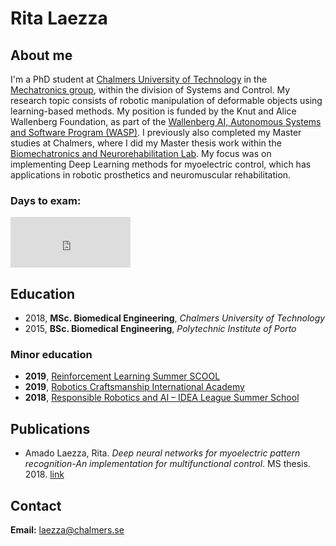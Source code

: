 # Rita Laezza

## About me

I'm a PhD student at [Chalmers University of Technology](https://www.chalmers.se/en/Pages/default.aspx) in the [Mechatronics group](https://www.chalmers.se/en/departments/e2/research/systems-and-control/Pages/Mechatronics.aspx), within the division of Systems and Control. My research topic consists of robotic manipulation of deformable objects using learning-based methods. My position is funded by the Knut and Alice Wallenberg Foundation, as part of the [Wallenberg AI, Autonomous Systems and Software Program (WASP)](https://wasp-sweden.org/). I previously also completed my Master studies at Chalmers, where I did my Master thesis work within the [Biomechatronics and Neurorehabilitation Lab](http://www.bnl.chalmers.se/wordpress/). My focus was on implementing Deep Learning methods for myoelectric control, which has applications in robotic prosthetics and neuromuscular rehabilitation.

### Days to exam:
<iframe src="http://free.timeanddate.com/countdown/i7c8rd3r/n291/cf100/cm0/cu1/ct0/cs0/ca0/co0/cr0/ss0/cac000/cpc000/pct/tcfff/fs100/szw192/szh81/iso2024-01-31T00:00:00" allowTransparency="true" frameborder="0" width="192" height="81"></iframe>

## Education

- 2018, **MSc. Biomedical Engineering**, *Chalmers University of Technology*
- 2015, **BSc. Biomedical Engineering**, *Polytechnic Institute of Porto*

### Minor education

- **2019**, [Reinforcement Learning Summer SCOOL](https://rlss.inria.fr/)
- **2019**, [Robotics Craftsmanship International Academy](https://robotcraft.ingeniarius.pt/)
- **2018**, [Responsible Robotics and AI – IDEA League Summer School](https://responsiblerobotics.org/event/idea-league-summer-school/)

## Publications

- Amado Laezza, Rita. *Deep neural networks for myoelectric pattern recognition-An implementation for multifunctional control*. MS thesis. 2018. [link](https://odr.chalmers.se/bitstream/20.500.12380/254980/1/254980.pdf)

## Contact

**Email:** <laezza@chalmers.se>
